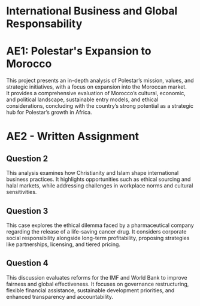 # International Business and Global Responsability

# AE1: Polestar's Expansion to Morocco

This project presents an in-depth analysis of Polestar’s mission, values, and strategic initiatives, with a focus on expansion into the Moroccan market.  
It provides a comprehensive evaluation of Morocco’s cultural, economic, and political landscape, sustainable entry models, and ethical considerations, concluding with the country’s strong potential as a strategic hub for Polestar’s growth in Africa.  

# AE2 - Written Assignment

## Question 2  
This analysis examines how Christianity and Islam shape international business practices. It highlights opportunities such as ethical sourcing and halal markets, while addressing challenges in workplace norms and cultural sensitivities.  

## Question 3  
This case explores the ethical dilemma faced by a pharmaceutical company regarding the release of a life-saving cancer drug. It considers corporate social responsibility alongside long-term profitability, proposing strategies like partnerships, licensing, and tiered pricing.  

## Question 4  
This discussion evaluates reforms for the IMF and World Bank to improve fairness and global effectiveness. It focuses on governance restructuring, flexible financial assistance, sustainable development priorities, and enhanced transparency and accountability.  
